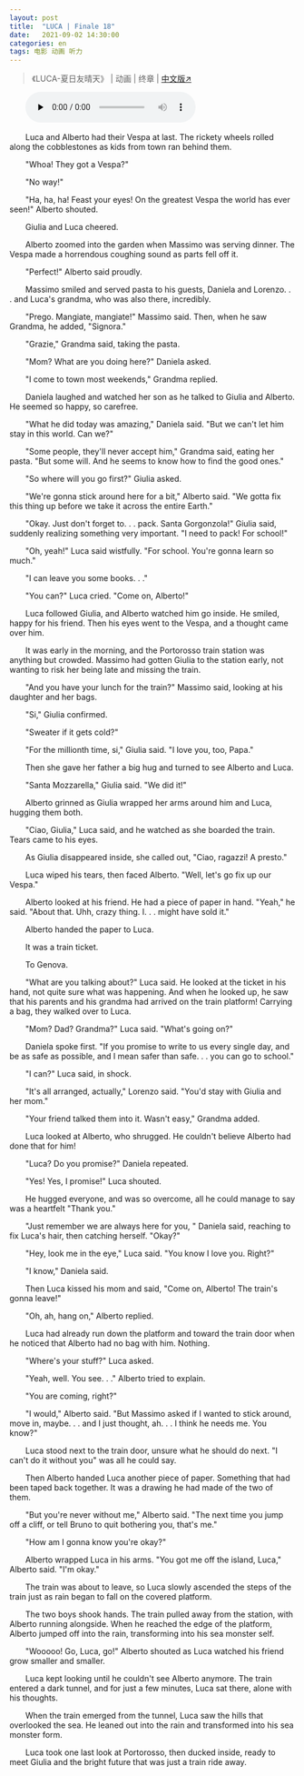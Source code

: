 ```yaml
---
layout: post
title:  "LUCA | Finale 18"
date:   2021-09-02 14:30:00
categories: en
tags: 电影 动画 听力
---
```


>《LUCA-夏日友晴天》 | 动画 | 终章 | [中文版↗](https://buyivi.xyz/wenji/luca-chapter18/)

​&emsp;&emsp;<audio id="audio" controls="" preload="none">
      <source id="m4a" src="https://buyivi.xyz/wenji/files/audio/Luca/Chapter18.m4a">
</audio>

&emsp;&emsp;Luca and Alberto had their Vespa at last. The rickety wheels rolled along the cobblestones as kids from town ran behind them.

&emsp;&emsp;"Whoa! They got a Vespa?"

&emsp;&emsp;"No way!"

&emsp;&emsp;"Ha, ha, ha! Feast your eyes! On the greatest Vespa the world has ever seen!" Alberto shouted.

&emsp;&emsp;Giulia and Luca cheered.

&emsp;&emsp;Alberto zoomed into the garden when Massimo was serving dinner. The Vespa made a horrendous coughing sound as parts fell off it.

&emsp;&emsp;"Perfect!" Alberto said proudly.

&emsp;&emsp;Massimo smiled and served pasta to his guests, Daniela and Lorenzo. . . and Luca's grandma, who was also there, incredibly.

&emsp;&emsp;"Prego. Mangiate, mangiate!" Massimo said. Then, when he saw Grandma, he added, "Signora."

&emsp;&emsp;"Grazie," Grandma said, taking the pasta.

&emsp;&emsp;"Mom? What are you doing here?" Daniela asked.

&emsp;&emsp;"I come to town most weekends," Grandma replied.

&emsp;&emsp;Daniela laughed and watched her son as he talked to Giulia and Alberto. He seemed so happy, so carefree.

&emsp;&emsp;"What he did today was amazing," Daniela said. "But we can't let him stay in this world. Can we?"

&emsp;&emsp;"Some people, they'll never accept him," Grandma said, eating her pasta. "But some will. And he seems to know how to find the good ones."

&emsp;&emsp;"So where will you go first?" Giulia asked.

&emsp;&emsp;"We're gonna stick around here for a bit," Alberto said. "We gotta fix this thing up before we take it across the entire Earth."

&emsp;&emsp;"Okay. Just don't forget to. . . pack. Santa Gorgonzola!" Giulia said, suddenly realizing something very important. "I need to pack! For school!"

&emsp;&emsp;"Oh, yeah!" Luca said wistfully. "For school. You're gonna learn so much."

&emsp;&emsp;"I can leave you some books. . ."

&emsp;&emsp;"You can?" Luca cried. "Come on, Alberto!"

&emsp;&emsp;Luca followed Giulia, and Alberto watched him go inside. He smiled, happy for his friend. Then his eyes went to the Vespa, and a thought came over him.

&emsp;&emsp;It was early in the morning, and the Portorosso train station was anything but crowded. Massimo had gotten Giulia to the station early, not wanting to risk her being late and missing the train.

&emsp;&emsp;"And you have your lunch for the train?" Massimo said, looking at his daughter and her bags.

&emsp;&emsp;"Si," Giulia confirmed.

&emsp;&emsp;"Sweater if it gets cold?"

&emsp;&emsp;"For the millionth time, si," Giulia said. "I love you, too, Papa."

&emsp;&emsp;Then she gave her father a big hug and turned to see Alberto and Luca.

&emsp;&emsp;"Santa Mozzarella," Giulia said. "We did it!"

&emsp;&emsp;Alberto grinned as Giulia wrapped her arms around him and Luca, hugging them both.

&emsp;&emsp;"Ciao, Giulia," Luca said, and he watched as she boarded the train. Tears came to his eyes.

&emsp;&emsp;As Giulia disappeared inside, she called out, "Ciao, ragazzi! A presto."

&emsp;&emsp;Luca wiped his tears, then faced Alberto. "Well, let's go fix up our Vespa."

&emsp;&emsp;Alberto looked at his friend. He had a piece of paper in hand. "Yeah," he said. "About that. Uhh, crazy thing. I. . . might have sold it."

&emsp;&emsp;Alberto handed the paper to Luca.

&emsp;&emsp;It was a train ticket.

&emsp;&emsp;To Genova.

&emsp;&emsp;"What are you talking about?" Luca said. He looked at the ticket in his hand, not quite sure what was happening. And when he looked up, he saw that his parents and his grandma had arrived on the train platform! Carrying a bag, they walked over to Luca.

&emsp;&emsp;"Mom? Dad? Grandma?" Luca said. "What's going on?"

&emsp;&emsp;Daniela spoke first. "If you promise to write to us every single day, and be as safe as possible, and I mean safer than safe. . . you can go to school."

&emsp;&emsp;"I can?" Luca said, in shock.

&emsp;&emsp;"It's all arranged, actually," Lorenzo said. "You'd stay with Giulia and her mom."

&emsp;&emsp;"Your friend talked them into it. Wasn't easy," Grandma added.

&emsp;&emsp;Luca looked at Alberto, who shrugged. He couldn't believe Alberto had done that for him!

&emsp;&emsp;"Luca? Do you promise?" Daniela repeated.

&emsp;&emsp;"Yes! Yes, I promise!" Luca shouted.

&emsp;&emsp;He hugged everyone, and was so overcome, all he could manage to say was a heartfelt "Thank you."

&emsp;&emsp;"Just remember we are always here for you, " Daniela said, reaching to fix Luca's hair, then catching herself. "Okay?"

&emsp;&emsp;"Hey, look me in the eye," Luca said. "You know I love you. Right?"

&emsp;&emsp;"I know," Daniela said.

&emsp;&emsp;Then Luca kissed his mom and said, "Come on, Alberto! The train's gonna leave!"

&emsp;&emsp;"Oh, ah, hang on," Alberto replied.

&emsp;&emsp;Luca had already run down the platform and toward the train door when he noticed that Alberto had no bag with him. Nothing.

&emsp;&emsp;"Where's your stuff?" Luca asked.

&emsp;&emsp;"Yeah, well. You see. . ." Alberto tried to explain.

&emsp;&emsp;"You are coming, right?"

&emsp;&emsp;"I would," Alberto said. "But Massimo asked if I wanted to stick around, move in, maybe. . . and I just thought, ah. . . I think he needs me. You know?"

&emsp;&emsp;Luca stood next to the train door, unsure what he should do next. "I can't do it without you" was all he could say.

&emsp;&emsp;Then Alberto handed Luca another piece of paper. Something that had been taped back together. It was a drawing he had made of the two of them.

&emsp;&emsp;"But you're never without me," Alberto said. "The next time you jump off a cliff, or tell Bruno to quit bothering you, that's me."

&emsp;&emsp;"How am I gonna know you're okay?"

&emsp;&emsp;Alberto wrapped Luca in his arms. "You got me off the island, Luca," Alberto said. "I'm okay."

&emsp;&emsp;The train was about to leave, so Luca slowly ascended the steps of the train just as rain began to fall on the covered platform.

&emsp;&emsp;The two boys shook hands. The train pulled away from the station, with Alberto running alongside. When he reached the edge of the platform, Alberto jumped off into the rain, transforming into his sea monster self.

&emsp;&emsp;"Wooooo! Go, Luca, go!" Alberto shouted as Luca watched his friend grow smaller and smaller.

&emsp;&emsp;Luca kept looking until he couldn't see Alberto anymore. The train entered a dark tunnel, and for just a few minutes, Luca sat there, alone with his thoughts.

&emsp;&emsp;When the train emerged from the tunnel, Luca saw the hills that overlooked the sea. He leaned out into the rain and transformed into his sea monster form.

&emsp;&emsp;Luca took one last look at Portorosso, then ducked inside, ready to meet Giulia and the bright future that was just a train ride away.